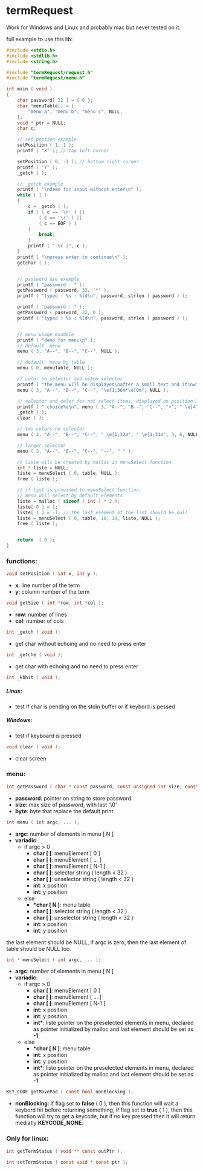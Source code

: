 # termRequest

Work for Windows and Linux and probably mac but never tested on it.

full example to use this lib:
```C
#include <stdio.h>
#include <stdlib.h>
#include <string.h>

#include "termRequest/request.h"
#include "termRequest/menu.h"

int main ( void )
{
	char password[ 32 ] = { 0 };
	char *menuTable[] = {
		"menu a", "menu b", "menu c", NULL,
	};
	void * ptr = NULL;
	char c;

	// set postion example
	setPosition ( 1, 1 );
	printf ( "X" ); // top left corner

	setPosition ( 0, -1 ); // bottom right corner
	printf ( "Y" );
	_getch ( );

	// _getch example
	printf ( "\ndemo for input without enter\n" );
	while ( 1 )
	{
		c = _getch ( );
		if ( ( c == '\n' ) ||
			( c == '\r' ) ||
			( c == EOF ) )
		{
			break;
		}
		printf ( "-%c |", c );
	}
	printf ( "\npress enter to continue\n" );
	getchar ( );


	// password use exemple
	printf ( "password : " );
	getPassword ( password, 32, '*' );
	printf ( "typed : %s : %ld\n", password, strlen ( password ) );

	printf ( "password : " );
	getPassword ( password, 32, 0 );
	printf ( "typed : %s : %ld\n", password, strlen ( password ) );


	// menu usage example
	printf ( "demo for menu\n" );
	// default  menu
	menu ( 3, "A--", "B--", "C--", NULL );

	// default  menu by table
	menu ( 0, menuTable, NULL );

	// color on selector and ustom selector
	printf ( "the menu will be displayed\nafter a small text and it\nwill stay displayed on this\nposition until it wasn't\nvalided\n" );
	menu ( 3, "A--", "B--", "C--", "\e[1;36m*\e[0m", NULL );

	// selector and color for not select items, displayed on position X/Y
	printf ( " choice%d\n", menu ( 3, "A--", "B--", "C--", ">", " \e[41m", 3, 6, NULL ) );
	_getch ( ); 
	clear ( );

	// two colors no selector
	menu ( 3, "A--", "B--", "C--", " \e[1;32m", " \e[1;31m", 3, 6, NULL );

	// larger selector
	menu ( 3, "A--", "B--", "C--", "--", " " );

	// liste will be created by malloc in menuSelect function
	int * liste = NULL;
	liste = menuSelect ( 0, table, NULL );
	free ( liste );

	// if list is provided to menuSelect function,
	// menu will select by default elements
	liste = malloc ( sizeof ( int ) * 2 );
	liste[ 0 ] = 1;
	liste[ 1 ] = -1; // the last element of the list should be null
	liste = menuSelect ( 0, table, 10, 10, liste, NULL );
	free ( liste );


	return  ( 0 );
}
```

### functions:
```C
void setPosition ( int x, int y );
```

 - **x**: line number of the term
 - **y**: column number of the term

```C
void getSize ( int *row, int *col );
```
 - **row**: number of lines
 - **col**: number of cols

```C
int _getch ( void );
```

 - get char without echoing and no need to press enter 

```C
int _getche ( void );
```

 - get char with echoing and no need to press enter 

```C
int _kbhit ( void );
```

##### Linux:
 - test if char is pending on the stdin buffer or if keybord is pessed

##### Windows:
 - test if keyboard is pressed

```C
void clear ( void );
```

 - clear screen

### menu:
```C
int getPassword ( char * const password, const unsigned int size, const char byte );
```

 - **password**: pointer on string to store password
 - **size**: max size of password, with last '\0'
 - **byte**: byte that replace the default print

```C
int menu ( int argc, ... );
```
 
 - **argc**: number of elements in menu [ N ]
 - **variadic**: 
   - if argc > 0
     - **char [ ]**: menuElement [ 0 ]
     - **char [ ]**: menuElement [ ... ]
     - **char [ ]**: menuElement [ N-1 ]
     - **char [ ]**: selector string ( length < 32 )
     - **char [ ]**: unselector string ( length < 32 )
     - **int**: x position
     - **int**: y position
   - else
     - **\*char [ N ]**: menu table
     - **char [ ]**: selector string ( length < 32 )
     - **char [ ]**: unselector string ( length < 32 )
     - **int**: x position
     - **int**: y position

the last element should be NULL, if argc is zero, then the last element of table should be NULL too.

```C
int * menuSelect ( int argc, ... );
```

 - **argc**: number of elements in menu [ N ]
 - **variadic**:
   - if argc > 0
     - **char [ ]**: menuElement [ 0 ]
     - **char [ ]**: menuElement [ ... ]
     - **char [ ]**: menuElement [ N-1 ]
     - **int**: x position
     - **int**: y position
     - **int\***: liste pointer on the preselected elements in menu, declared as pointer initialized by malloc and last element should be set as **-1**
   - else
     - **\*char [ N ]**: menu table
     - **int**: x position
     - **int**: y position
     - **int\***: liste pointer on the preselected elements in menu, declared as pointer initialized by malloc and last element should be set as **-1**

```C
KEY_CODE getMovePad ( const bool nonBlocking );
```

 - **nonBlocking**: if flag set to __false__ ( 0 ), then this function will wait a keybord hit before returning something, if flag set to __true__ ( 1 ), then this function will try to get a keycode, but if no key pressed then it will return mediatly __KEYCODE_NONE__.

### Only for linux:
```C
int getTermStatus ( void ** const outPtr );
```

```C
int setTermStatus ( const void * const ptr );
```
